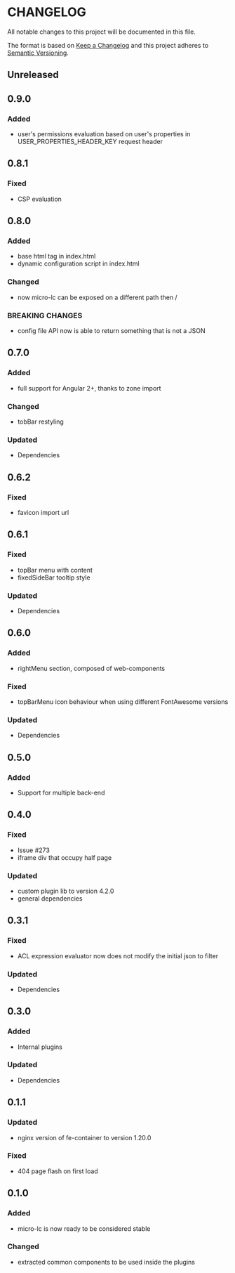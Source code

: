 # CHANGELOG

All notable changes to this project will be documented in this file.

The format is based on [Keep a Changelog](http://keepachangelog.com/en/1.0.0/)
and this project adheres to [Semantic Versioning](http://semver.org/spec/v2.0.0.html).

## Unreleased

## 0.9.0

### Added

- user's permissions evaluation based on user's properties in USER_PROPERTIES_HEADER_KEY request header

## 0.8.1

### Fixed

- CSP evaluation

## 0.8.0

### Added

- base html tag in index.html
- dynamic configuration script in index.html

### Changed

- now micro-lc can be exposed on a different path then /

### BREAKING CHANGES

- config file API now is able to return something that is not a JSON


## 0.7.0

### Added

- full support for Angular 2+, thanks to zone import


### Changed

- tobBar restyling

### Updated

- Dependencies

## 0.6.2

### Fixed

- favicon import url

## 0.6.1

### Fixed

- topBar menu with content
- fixedSideBar tooltip style

### Updated

- Dependencies

## 0.6.0

### Added

- rightMenu section, composed of web-components

### Fixed

- topBarMenu icon behaviour when using different FontAwesome versions

### Updated

- Dependencies

## 0.5.0

### Added

- Support for multiple back-end

## 0.4.0

### Fixed

- Issue #273
- iframe div that occupy half page

### Updated

- custom plugin lib to version 4.2.0
- general dependencies

## 0.3.1

### Fixed

- ACL expression evaluator now does not modify the initial json to filter

### Updated

- Dependencies

## 0.3.0

### Added

- Internal plugins

### Updated

- Dependencies

## 0.1.1

### Updated

- nginx version of fe-container to version 1.20.0

### Fixed

- 404 page flash on first load

## 0.1.0

### Added

- micro-lc is now ready to be considered stable

### Changed

- extracted common components to be used inside the plugins
